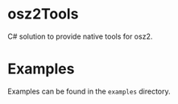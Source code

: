 # osz2Tools

C# solution to provide native tools for osz2.

# Examples

Examples can be found in the `examples` directory.
